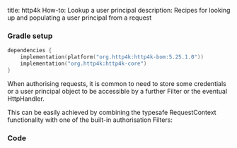 title: http4k How-to: Lookup a user principal
description: Recipes for looking up and populating a user principal from a request


### Gradle setup

```kotlin
dependencies {
    implementation(platform("org.http4k:http4k-bom:5.25.1.0"))
    implementation("org.http4k:http4k-core")
}
```

When authorising requests, it is common to need to store some credentials or a user principal object to be accessible by a further Filter or the eventual HttpHandler.

This can be easily achieved by combining the typesafe RequestContext functionality with one of the built-in authorisation Filters:

### Code [<img class="octocat"/>](https://github.com/http4k/http4k/blob/master/src/docs/guide/howto/lookup_a_user_principal/example.kt)

<script src="https://gist-it.appspot.com/https://github.com/http4k/http4k/blob/master/src/docs/guide/howto/lookup_a_user_principal/example.kt"></script>

